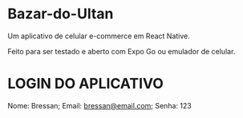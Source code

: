 # Bazar-do-Ultan
Um aplicativo de celular e-commerce em React Native.

Feito para ser testado e aberto com Expo Go ou emulador de celular.

# LOGIN DO APLICATIVO
Nome: Bressan;
Email: bressan@email.com;
Senha: 123
